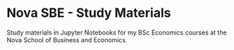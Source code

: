 # Nova SBE - Study Materials
Study materials in Jupyter Notebooks for my BSc Economics courses at the Nova School of Business and Economics.
